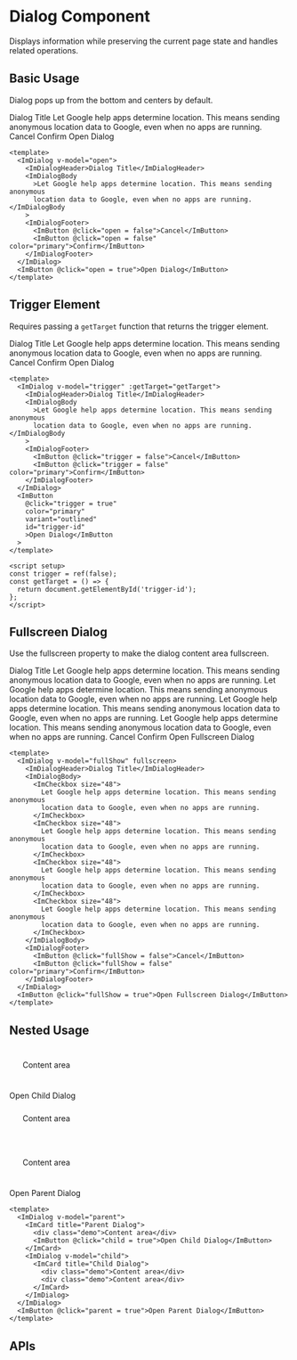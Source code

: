 # Dialog Component

Displays information while preserving the current page state and handles related operations.

## Basic Usage

Dialog pops up from the bottom and centers by default.

<script setup>
import { ref } from 'vue'

const open = ref(false)
const trigger = ref(false)
const fullShow = ref(false)
const parent = ref(false)
const child = ref(false)
const getTarget = () => {
  return document.getElementById('trigger-id')
}
</script>

<style scoped>
.demo {
  padding: 24px;
  border-radius: 4px;
  margin-bottom: 14px;
  background-color: var(--im-primary-color-2);
}
</style>

<ImDialog v-model="open">
    <ImDialogHeader>Dialog Title</ImDialogHeader>
    <ImDialogBody
      >Let Google help apps determine location. This means sending anonymous
      location data to Google, even when no apps are running.</ImDialogBody
    >
    <ImDialogFooter>
      <ImButton @click="open = false">Cancel</ImButton>
      <ImButton @click="open = false" color="primary">Confirm</ImButton>
    </ImDialogFooter>
  </ImDialog>
  <ImButton @click="open = true">Open Dialog</ImButton>

```vue
<template>
  <ImDialog v-model="open">
    <ImDialogHeader>Dialog Title</ImDialogHeader>
    <ImDialogBody
      >Let Google help apps determine location. This means sending anonymous
      location data to Google, even when no apps are running.</ImDialogBody
    >
    <ImDialogFooter>
      <ImButton @click="open = false">Cancel</ImButton>
      <ImButton @click="open = false" color="primary">Confirm</ImButton>
    </ImDialogFooter>
  </ImDialog>
  <ImButton @click="open = true">Open Dialog</ImButton>
</template>
```

## Trigger Element

Requires passing a `getTarget` function that returns the trigger element.

<ImDialog v-model="trigger" :getTarget="getTarget">
    <ImDialogHeader>Dialog Title</ImDialogHeader>
    <ImDialogBody>Let Google help apps determine location. This means sending anonymous location data to Google, even when no apps are running.</ImDialogBody>
    <ImDialogFooter >
      <ImButton @click="trigger = false" >Cancel</ImButton>
      <ImButton @click="trigger = false"  color="primary">Confirm</ImButton>
    </ImDialogFooter>
  </ImDialog>
  <ImButton @click="trigger = true" color="primary" variant="outlined" id="trigger-id">Open Dialog</ImButton>

```vue
<template>
  <ImDialog v-model="trigger" :getTarget="getTarget">
    <ImDialogHeader>Dialog Title</ImDialogHeader>
    <ImDialogBody
      >Let Google help apps determine location. This means sending anonymous
      location data to Google, even when no apps are running.</ImDialogBody
    >
    <ImDialogFooter>
      <ImButton @click="trigger = false">Cancel</ImButton>
      <ImButton @click="trigger = false" color="primary">Confirm</ImButton>
    </ImDialogFooter>
  </ImDialog>
  <ImButton
    @click="trigger = true"
    color="primary"
    variant="outlined"
    id="trigger-id"
    >Open Dialog</ImButton
  >
</template>

<script setup>
const trigger = ref(false);
const getTarget = () => {
  return document.getElementById('trigger-id');
};
</script>
```

## Fullscreen Dialog

Use the fullscreen property to make the dialog content area fullscreen.

<ImDialog v-model="fullShow" fullscreen>
  <ImDialogHeader>Dialog Title</ImDialogHeader>
  <ImDialogBody>
    <ImCheckbox size="48">
    Let Google help apps determine location. This means sending anonymous location data to Google, even when no apps are running.
    </ImCheckbox>
    <ImCheckbox size="48">
    Let Google help apps determine location. This means sending anonymous location data to Google, even when no apps are running.
    </ImCheckbox>
    <ImCheckbox size="48">
    Let Google help apps determine location. This means sending anonymous location data to Google, even when no apps are running.
    </ImCheckbox>
    <ImCheckbox size="48">
    Let Google help apps determine location. This means sending anonymous location data to Google, even when no apps are running.
    </ImCheckbox>
  </ImDialogBody>
  <ImDialogFooter>
    <ImButton @click="fullShow = false">Cancel</ImButton>
    <ImButton @click="fullShow = false" color="primary">Confirm</ImButton>
  </ImDialogFooter>
</ImDialog>
<ImButton @click="fullShow = true">Open Fullscreen Dialog</ImButton>

```vue
<template>
  <ImDialog v-model="fullShow" fullscreen>
    <ImDialogHeader>Dialog Title</ImDialogHeader>
    <ImDialogBody>
      <ImCheckbox size="48">
        Let Google help apps determine location. This means sending anonymous
        location data to Google, even when no apps are running.
      </ImCheckbox>
      <ImCheckbox size="48">
        Let Google help apps determine location. This means sending anonymous
        location data to Google, even when no apps are running.
      </ImCheckbox>
      <ImCheckbox size="48">
        Let Google help apps determine location. This means sending anonymous
        location data to Google, even when no apps are running.
      </ImCheckbox>
      <ImCheckbox size="48">
        Let Google help apps determine location. This means sending anonymous
        location data to Google, even when no apps are running.
      </ImCheckbox>
    </ImDialogBody>
    <ImDialogFooter>
      <ImButton @click="fullShow = false">Cancel</ImButton>
      <ImButton @click="fullShow = false" color="primary">Confirm</ImButton>
    </ImDialogFooter>
  </ImDialog>
  <ImButton @click="fullShow = true">Open Fullscreen Dialog</ImButton>
</template>
```

## Nested Usage

<ImDialog v-model="parent">
  <ImCard title="Parent Dialog">
    <div class="demo">Content area</div>
    <ImButton @click="child = true">Open Child Dialog</ImButton>
  </ImCard>
  <ImDialog v-model="child">
    <ImCard title="Child Dialog"> 
      <div class="demo">Content area</div>
      <div class="demo">Content area</div>
    </ImCard>
  </ImDialog>
</ImDialog>
<ImButton @click="parent = true">Open Parent Dialog</ImButton>

```vue
<template>
  <ImDialog v-model="parent">
    <ImCard title="Parent Dialog">
      <div class="demo">Content area</div>
      <ImButton @click="child = true">Open Child Dialog</ImButton>
    </ImCard>
    <ImDialog v-model="child">
      <ImCard title="Child Dialog">
        <div class="demo">Content area</div>
        <div class="demo">Content area</div>
      </ImCard>
    </ImDialog>
  </ImDialog>
  <ImButton @click="parent = true">Open Parent Dialog</ImButton>
</template>
```

## APIs
